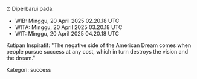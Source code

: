 ⏰ Diperbarui pada:
- WIB: Minggu, 20 April 2025 02.20.18 UTC
- WITA: Minggu, 20 April 2025 03.20.18 UTC
- WIT: Minggu, 20 April 2025 04.20.18 UTC

Kutipan Inspiratif:
"The negative side of the American Dream comes when people pursue success at any cost, which in turn destroys the vision and the dream."


Kategori: success

